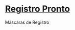# <a href="https://luciano-s-santos.github.io/Registro-Pronto/rp.html">Registro Pronto</a>
 Máscaras de Registro
